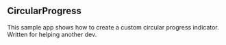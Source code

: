 CircularProgress
--------------
This sample app shows how to create a custom circular progress indicator. Written for helping another dev.